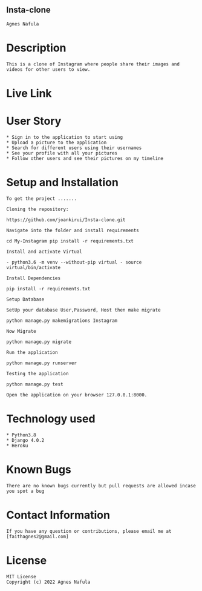 ## Insta-clone
    Agnes Nafula

# Description
    This is a clone of Instagram where people share their images and videos for other users to view. 

# Live Link
    

# User Story
    * Sign in to the application to start using 
    * Upload a picture to the application
    * Search for different users using their usernames
    * See your profile with all your pictures
    * Follow other users and see their pictures on my timeline

# Setup and Installation
    To get the project .......

    Cloning the repository:

    https://github.com/joankirui/Insta-clone.git 

    Navigate into the folder and install requirements

    cd My-Instagram pip install -r requirements.txt

    Install and activate Virtual

    - python3.6 -m venv --without-pip virtual - source virtual/bin/activate 

    Install Dependencies

    pip install -r requirements.txt 

    Setup Database

    SetUp your database User,Password, Host then make migrate

    python manage.py makemigrations Instagram

    Now Migrate

    python manage.py migrate 

    Run the application

    python manage.py runserver 

    Testing the application

    python manage.py test

    Open the application on your browser 127.0.0.1:8000.

# Technology used
    * Python3.8
    * Django 4.0.2
    * Heroku

# Known Bugs
    There are no known bugs currently but pull requests are allowed incase you spot a bug

# Contact Information
    If you have any question or contributions, please email me at [faithagnes2@gmail.com]

# License
    MIT License
    Copyright (c) 2022 Agnes Nafula



